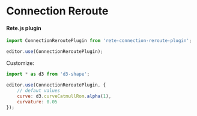 Connection Reroute
====
#### Rete.js plugin

```js
import ConnectionReroutePlugin from 'rete-connection-reroute-plugin';

editor.use(ConnectionReroutePlugin);
```

Customize:

```js
import * as d3 from 'd3-shape';

editor.use(ConnectionReroutePlugin, {
    // defaut values
    curve: d3.curveCatmullRom.alpha(1), 
    curvature: 0.05 
});
```
